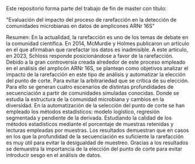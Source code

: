 Este repositorio forma parte del trabajo de fin de master con título:

"Evaluación del impacto del proceso de rarefacción en la detección de comunidades microbianas en datos de amplicones ARNr 16S"

Resumen:
En la actualidad, la rarefacción es uno de los temas de debate en la comunidad científica. En 2014, McMurdie y Holmes publicaron un artículo en el que afirmaban que rarefactar los datos es inadmisible. 
A este artículo, en 2023, Schloss responde posicionándose a favor de la rarefacción. Debido a la gran controversia creada alrededor de este proceso empleado en el análisis del amplicón ARNr 16S,
se plantean como objetivos analizar el impacto de la rarefacción en este tipo de análisis y automatizar la elección del punto de corte. Para evitar la arbitrariedad que se crítica de su elección. 
Para ello se generan cuatro escenarios de distintas profundidades de secuenciación a partir de comunidades simuladas conocidas. Donde se estudia la estructura de la comunidad microbiana y cambios en la diversidad.
En la automatización de la selección del punto de corte se han empleado los métodos estadísticos: modelo logístico, regresión segmentada y pendiente de la derivada. Estudiando la calidad de 
los métodos estadísticos mediante el porcentaje de muestras retenidas y lecturas empleadas por muestras. Los resultados demuestran que en casos en los que la profundidad de la secuenciación 
es suficiente la rarefacción es muy útil para evitar la desigualdad de muestreo. Gracias a los resultados se demuestra la importancia de la elección del punto de corte para evitar introducir sesgo en el análisis de datos.
